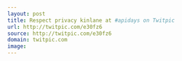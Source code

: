 ```yaml
---
layout: post
title: Respect privacy kinlane at #apidays on Twitpic
url: http://twitpic.com/e30fz6
source: http://twitpic.com/e30fz6
domain: twitpic.com
image: 
---
```


